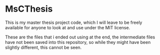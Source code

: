 # MsCThesis
This is my master thesis project code, which I will leave to be freely available for anyone to look at and use under the MIT license.


These are the files that i ended out using at the end, the intermediate files have not been saved into this repository, so while they might have been slightly different, this cannot be seen.
